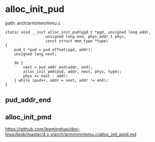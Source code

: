 alloc_init_pud
========================================

path: arch/arm/mm/mmu.c
```
static void __init alloc_init_pud(pgd_t *pgd, unsigned long addr,
                  unsigned long end, phys_addr_t phys,
                  const struct mem_type *type)
{
    pud_t *pud = pud_offset(pgd, addr);
    unsigned long next;

    do {
        next = pud_addr_end(addr, end);
        alloc_init_pmd(pud, addr, next, phys, type);
        phys += next - addr;
    } while (pud++, addr = next, addr != end);
}
```

pud_addr_end
----------------------------------------

alloc_init_pmd
----------------------------------------

https://github.com/leeminghao/doc-linux/blob/master/4.x.y/arch/arm/mm/mmu.c/alloc_init_pmd.md
